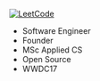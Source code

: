 [![LeetCode](https://badges.peiyuan.ch/leetcode/eleev/solved?logo=leetcode&label=LeetCode&style=flat-rounded&color=yellow)](https://leetcode.com/eleev/)

- Software Engineer
- Founder
- MSc Applied CS
- Open Source
- WWDC17
